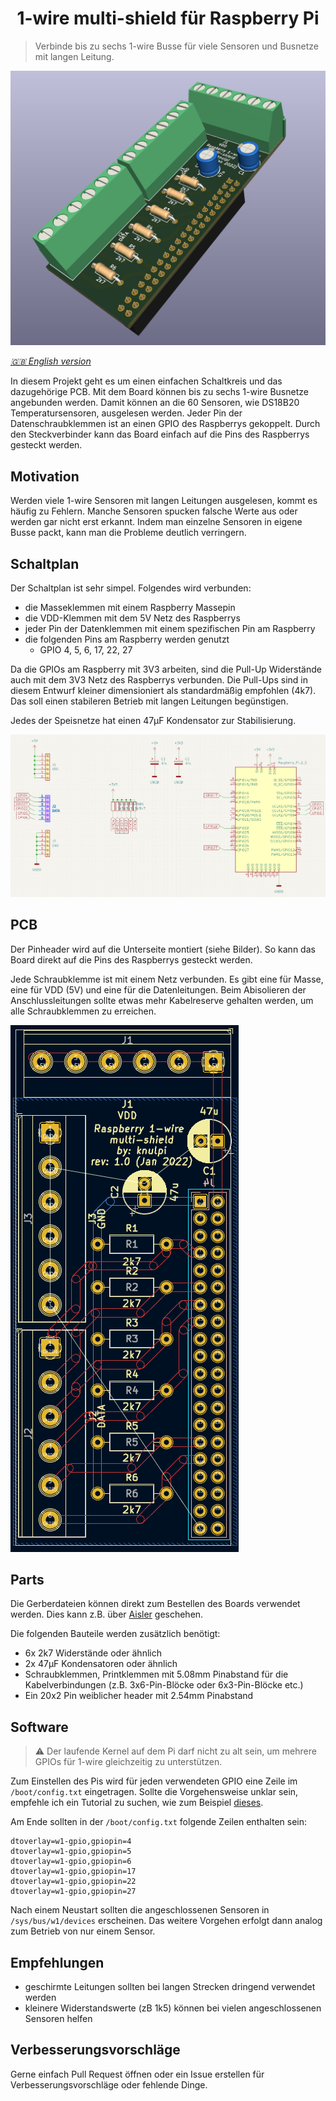 <h1 align="center">
1-wire multi-shield für Raspberry Pi
</h1>

> Verbinde bis zu sechs 1-wire Busse für viele Sensoren und Busnetze mit langen Leitung.

<div align="center">
    <img src="img/pi-1w-shield_1.png" width="600">
</div>

_[🇬🇧 English version](README.md)_

In diesem Projekt geht es um einen einfachen Schaltkreis und das dazugehörige PCB.
Mit dem Board können bis zu sechs 1-wire Busnetze angebunden werden.
Damit können an die 60 Sensoren, wie DS18B20 Temperatursensoren, ausgelesen werden.
Jeder Pin der Datenschraubklemmen ist an einen GPIO des Raspberrys gekoppelt.
Durch den Steckverbinder kann das Board einfach auf die Pins des Raspberrys gesteckt werden.

## Motivation

Werden viele 1-wire Sensoren mit langen Leitungen ausgelesen, kommt es häufig zu Fehlern.
Manche Sensoren spucken falsche Werte aus oder werden gar nicht erst erkannt.
Indem man einzelne Sensoren in eigene Busse packt, kann man die Probleme deutlich verringern.

## Schaltplan

Der Schaltplan ist sehr simpel. Folgendes wird verbunden:
- die Masseklemmen mit einem Raspberry Massepin
- die VDD-Klemmen mit dem 5V Netz des Raspberrys
- jeder Pin der Datenklemmen mit einem spezifischen Pin am Raspberry
- die folgenden Pins am Raspberry werden genutzt
  - GPIO 4, 5, 6, 17, 22, 27

Da die GPIOs am Raspberry mit 3V3 arbeiten, sind die Pull-Up Widerstände auch mit dem 3V3 Netz des Raspberrys verbunden.
Die Pull-Ups sind in diesem Entwurf kleiner dimensioniert als standardmäßig empfohlen (4k7).
Das soll einen stabileren Betrieb mit langen Leitungen begünstigen.

Jedes der Speisnetze hat einen 47µF Kondensator zur Stabilisierung.

![circuit](img/circuit.png)

## PCB

Der Pinheader wird auf die Unterseite montiert (siehe Bilder).
So kann das Board direkt auf die Pins des Raspberrys gesteckt werden.

Jede Schraubklemme ist mit einem Netz verbunden.
Es gibt eine für Masse, eine für VDD (5V) und eine für die Datenleitungen.
Beim Abisolieren der Anschlussleitungen sollte etwas mehr Kabelreserve gehalten werden, um alle Schraubklemmen zu erreichen.

![pcb](img/pcb_schematic.png)

## Parts

Die Gerberdateien können direkt zum Bestellen des Boards verwendet werden.
Dies kann z.B. über [Aisler](https://aisler.net/p/NHLBOVQZ) geschehen.

Die folgenden Bauteile werden zusätzlich benötigt:
- 6x 2k7 Widerstände oder ähnlich
- 2x 47µF Kondensatoren oder ähnlich
- Schraubklemmen, Printklemmen mit 5.08mm Pinabstand für die Kabelverbindungen (z.B. 3x6-Pin-Blöcke oder 6x3-Pin-Blöcke etc.)
- Ein 20x2 Pin weiblicher header mit 2.54mm Pinabstand

## Software

> ⚠ Der laufende Kernel auf dem Pi darf nicht zu alt sein, um mehrere GPIOs für 1-wire gleichzeitig zu unterstützen.

Zum Einstellen des Pis wird für jeden verwendeten GPIO eine Zeile im `/boot/config.txt` eingetragen.
Sollte die Vorgehensweise unklar sein, empfehle ich ein Tutorial zu suchen, wie zum Beispiel [dieses](https://blog.oddbit.com/post/2018-03-27-multiple-1-wire-buses-on-the/).

Am Ende sollten in der `/boot/config.txt` folgende Zeilen enthalten sein:
```
dtoverlay=w1-gpio,gpiopin=4
dtoverlay=w1-gpio,gpiopin=5
dtoverlay=w1-gpio,gpiopin=6
dtoverlay=w1-gpio,gpiopin=17
dtoverlay=w1-gpio,gpiopin=22
dtoverlay=w1-gpio,gpiopin=27
```

Nach einem Neustart sollten die angeschlossenen Sensoren in `/sys/bus/w1/devices` erscheinen.
Das weitere Vorgehen erfolgt dann analog zum Betrieb von nur einem Sensor.

## Empfehlungen
- geschirmte Leitungen sollten bei langen Strecken dringend verwendet werden
- kleinere Widerstandswerte (zB 1k5) können bei vielen angeschlossenen Sensoren helfen

## Verbesserungsvorschläge

Gerne einfach Pull Request öffnen oder ein Issue erstellen für Verbesserungsvorschläge oder fehlende Dinge.
